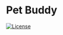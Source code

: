 # Pet Buddy

[![License](https://img.shields.io/badge/license-MIT-blue)](https://opensource.org/licenses/MIT)
